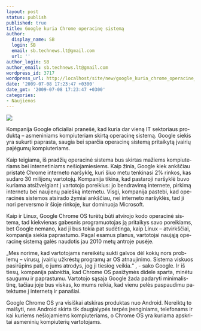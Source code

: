 ```yaml
---
layout: post
status: publish
published: true
title: Google kuria Chrome operacinę sistemą
author:
  display_name: SB
  login: SB
  email: sb.technews.lt@gmail.com
  url: ''
author_login: SB
author_email: sb.technews.lt@gmail.com
wordpress_id: 3717
wordpress_url: http://localhost/site/new/google_kuria_chrome_operacine_sistema/
date: '2009-07-08 17:23:47 +0300'
date_gmt: '2009-07-08 17:23:47 +0300'
categories:
- Naujienos
---
```

<p><!--[if gte mso 9]><xml> <w:WordDocument> <w:View>Normal</w:View> <w:Zoom>0</w:Zoom> <w:PunctuationKerning /> <w:ValidateAgainstSchemas /> <w:SaveIfXMLInvalid>false</w:SaveIfXMLInvalid> <w:IgnoreMixedContent>false</w:IgnoreMixedContent> <w:AlwaysShowPlaceholderText>false</w:AlwaysShowPlaceholderText> <w:Compatibility> <w:BreakWrappedTables /> <w:SnapToGridInCell /> <w:WrapTextWithPunct /> <w:UseAsianBreakRules /> <w:DontGrowAutofit /> </w:Compatibility> <w:BrowserLevel>MicrosoftInternetExplorer4</w:BrowserLevel> </w:WordDocument> </xml><![endif]--><!--[if gte mso 9]><xml> <w:LatentStyles DefLockedState="false" LatentStyleCount="156"> </w:LatentStyles> </xml><![endif]--> <!--  /* Style Definitions */  p.MsoNormal, li.MsoNormal, div.MsoNormal 	<i>mso-style-parent:""; 	margin:0cm; 	margin-bottom:.0001pt; 	mso-pagination:widow-orphan; 	font-size:12.0pt; 	font-family:"Times New Roman"; 	mso-fareast-font-family:"Times New Roman";</i> p 	<i>mso-margin-top-alt:auto; 	margin-right:0cm; 	mso-margin-bottom-alt:auto; 	margin-left:0cm; 	mso-pagination:widow-orphan; 	font-size:12.0pt; 	font-family:"Times New Roman"; 	mso-fareast-font-family:"Times New Roman";</i> @page Section1 	<i>size:612.0pt 792.0pt; 	margin:72.0pt 90.0pt 72.0pt 90.0pt; 	mso-header-margin:35.4pt; 	mso-footer-margin:35.4pt; 	mso-paper-source:0;</i> div.Section1 	<i>page:Section1;</i> --> <!--[if gte mso 10]> <mce:style><!   /* Style Definitions */  table.MsoNormalTable 	<i>mso-style-name:"Table Normal"; 	mso-tstyle-rowband-size:0; 	mso-tstyle-colband-size:0; 	mso-style-noshow:yes; 	mso-style-parent:""; 	mso-padding-alt:0cm 5.4pt 0cm 5.4pt; 	mso-para-margin:0cm; 	mso-para-margin-bottom:.0001pt; 	mso-pagination:widow-orphan; 	font-size:10.0pt; 	font-family:"Times New Roman"; 	mso-ansi-language:#0400; 	mso-fareast-language:#0400; 	mso-bidi-language:#0400;</i> --> <!--[endif]--></p>
<p>
<div class="imgright"><img src="http://tbn2.google.com/images?q=tbn:XhjGxFp0d8i0YM:http://www.doobybrain.com/wp-content/uploads/2009/01/chrome-logo.png"  /></div></p>
<p><span lang="LT">Kompanija Google oficialiai prane&scaron;ė, kad kuria dar vieną IT sektoriaus produktą &ndash; asmeniniams kompiuteriam skirtą operacinę sistemą. Google siekis yra sukurti paprasta, saugia bei sparčia operacinę sistemą pritaikytą įvairių pajėgumų kompiuteriams.</span></p>
<p><span lang="LT">Kaip teigiama, i&scaron; pradžių operacinė sistema bus skirtas mažiems kompiuteriams bei internetiniams ne&scaron;iojamiesiems. Kaip žinia, Google kiek ank&scaron;čiau pristatė Chrome interneto nar&scaron;yklę, kuri &scaron;iuo metu tenkinasi 2% rinkos, kas sudaro 30 milijonų vartotojų. Kompanija tikina, kad pastaroji nar&scaron;yklė buvo kuriama atsižvelgiant į vartotojo poreikius: jo bendravimą internete, pirkimą internetu bei naujienų paie&scaron;ką internetu. Visgi, kompanija pastebi, kad operacinės sistemos atsirado žymiai ank&scaron;čiau, nei interneto nar&scaron;yklės, tad ji nori perversmo ir &scaron;ioje rinkoje, kur dominuoja Microsoft.</span></p>
<p><span lang="LT">Kaip ir Linux, Google Chrome OS turėtų būti atvirojo kodo operacinė sistema, tad kiekvienas gabesnis programuotojas ją pritaikys savo poreikiams, bet Google nemano, kad ji bus tokia pat sudėtinga, kaip Linux &ndash; atvirk&scaron;čiai, kompanija siekia paprastumo. Pagal esamus planus, vartotojai naująją operacinę sistemą galės naudotis jau 2010 metų antroje pusėje.</span></p>
<p><span lang="LT">&bdquo;Mes norime, kad vartotojams nereikėtų sukti galvos dėl kokių nors problemų &ndash; virusų, įvairių užkrėstų programų ar OS atnaujinimo. Sistema viskuos pasirūpins pati, o jums atrodys, jog ji tiesiog veikia.&ldquo; , - sako Google. Ir i&scaron; tiesų, kompanija pabrėžia, kad Chrome OS pasižymės didele sparta, minėtu saugumu ir paprastumu. Vartotojo sąsaja Google žada padaryti minimalistinę, tačiau joje bus viskas, ko mums reikia, kad vienu pelės paspaudimu patektume į internetą ir pana&scaron;iai.</span></p>
<p><span lang="LT">Google Chrome OS yra visi&scaron;kai atskiras produktas nuo Android. Nereiktų to mai&scaron;yti, nes Android skirta tik daugialypės terpės įrenginiams, telefonams ir kai kuriems ne&scaron;iojamiems kompiuteriams, o Chrome OS yra kuriama apskritai asmeninių kompiuterių vartotojams.</span></p>
<p>&nbsp;</p>
